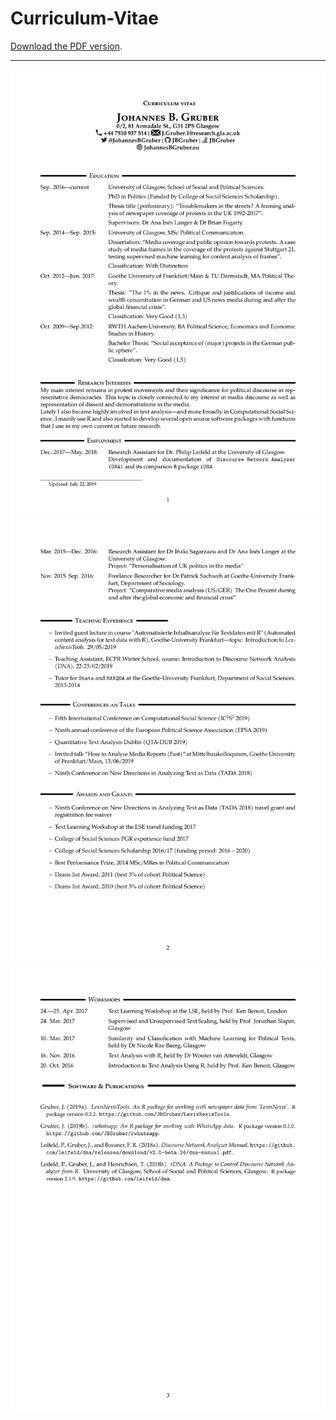 
# Curriculum-Vitae

[Download the PDF
version](pdf_version/CV_JohannesGruber.pdf).

-----

![](png_version/png_version-1.png)<!-- -->![](png_version/png_version-2.png)<!-- -->![](png_version/png_version-3.png)<!-- -->
